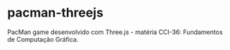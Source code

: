 # pacman-threejs
PacMan game desenvolvido com Three.js - matéria CCI-36: Fundamentos de Computação Gráfica.
